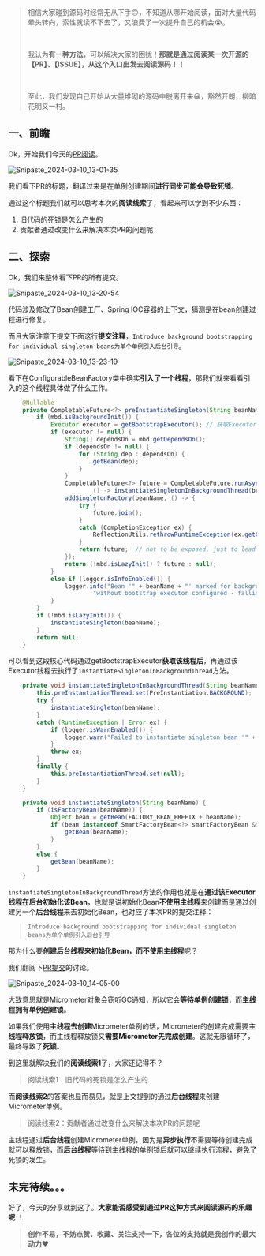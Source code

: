 > 相信大家碰到源码时经常无从下手🙃，不知道从哪开始阅读，面对大量代码晕头转向，索性就读不下去了，又浪费了一次提升自己的机会😭。
>
> <br/>
>
> 我认为**有一种方法**，可以解决大家的困扰！**那就是通过阅读某一次开源的【PR】、【ISSUE】，从这个入口出发去阅读源码！！**
>
> <br/>
>
> 至此，我们发现自己开始从大量堆砌的源码中脱离开来😀，豁然开朗，柳暗花明又一村。





## 一、前瞻

Ok，开始我们今天的[PR阅读](https://github.com/spring-projects/spring-framework/issues/23501)。

![Snipaste_2024-03-10_13-01-35](E:\z-relax\my_blog\2024.3.10\Snipaste_2024-03-10_13-01-35.png)

我们看下PR的标题，翻译过来是在单例创建期间**进行同步可能会导致死锁**。

通过这个标题我们就可以思考本次的**阅读线索**了，看起来可以学到不少东西：

1. 旧代码的死锁是怎么产生的
2. 贡献者通过改变什么来解决本次PR的问题呢



## 二、探索

Ok，我们来整体看下PR的所有提交。

![Snipaste_2024-03-10_13-20-54](E:\z-relax\my_blog\2024.3.10\Snipaste_2024-03-10_13-20-54.png)

代码涉及修改了Bean创建工厂、Spring IOC容器的上下文，猜测是在bean创建过程进行修复。

而且大家注意下提交下面这行**提交注释**，`Introduce background bootstrapping for individual singleton beans为单个单例引入后台引导`。

![Snipaste_2024-03-10_13-23-19](E:\z-relax\my_blog\2024.3.10\Snipaste_2024-03-10_13-23-19.png)

看下在ConfigurableBeanFactory类中确实**引入了一个线程**，那我们就来看看引入的这个线程具体做了什么工作。

```java
	@Nullable
	private CompletableFuture<?> preInstantiateSingleton(String beanName, RootBeanDefinition mbd) {
		if (mbd.isBackgroundInit()) {
			Executor executor = getBootstrapExecutor(); // 获取Executor
			if (executor != null) {
				String[] dependsOn = mbd.getDependsOn();
				if (dependsOn != null) {
					for (String dep : dependsOn) {
						getBean(dep);
					}
				}
				CompletableFuture<?> future = CompletableFuture.runAsync(
						() -> instantiateSingletonInBackgroundThread(beanName), executor);
				addSingletonFactory(beanName, () -> {
					try {
						future.join();
					}
					catch (CompletionException ex) {
						ReflectionUtils.rethrowRuntimeException(ex.getCause());
					}
					return future;  // not to be exposed, just to lead to ClassCastException in case of mismatch
				});
				return (!mbd.isLazyInit() ? future : null);
			}
			else if (logger.isInfoEnabled()) {
				logger.info("Bean '" + beanName + "' marked for background initialization " +
						"without bootstrap executor configured - falling back to mainline initialization");
			}
		}
		if (!mbd.isLazyInit()) {
			instantiateSingleton(beanName);
		}
		return null;
	}

```

可以看到这段核心代码通过getBootstrapExecutor**获取该线程后**，再通过该Executor线程去执行了`instantiateSingletonInBackgroundThread`方法。

```Java
	private void instantiateSingletonInBackgroundThread(String beanName) {
		this.preInstantiationThread.set(PreInstantiation.BACKGROUND);
		try {
			instantiateSingleton(beanName);
		}
		catch (RuntimeException | Error ex) {
			if (logger.isWarnEnabled()) {
				logger.warn("Failed to instantiate singleton bean '" + beanName + "' in background thread", ex);
			}
			throw ex;
		}
		finally {
			this.preInstantiationThread.set(null);
		}
	}

	private void instantiateSingleton(String beanName) {
		if (isFactoryBean(beanName)) {
			Object bean = getBean(FACTORY_BEAN_PREFIX + beanName);
			if (bean instanceof SmartFactoryBean<?> smartFactoryBean && smartFactoryBean.isEagerInit()) {
				getBean(beanName);
			}
		}
		else {
			getBean(beanName);
		}
	}

```

`instantiateSingletonInBackgroundThread`方法的作用也就是在**通过该Executor线程在后台初始化该Bean**，也就是说初始化Bean**不使用主线程**来创建而是通过创建另一个**后台线程**来去初始化Bean，也对应了本次PR的提交注释：

> `Introduce background bootstrapping for individual singleton beans为单个单例引入后台引导`

那为什么要**创建后台线程来初始化Bean，而不使用主线程**呢？

我们翻阅下[PR提交](https://github.com/spring-projects/spring-framework/issues/23501)的讨论。

![Snipaste_2024-03-10_14-05-00](E:\z-relax\my_blog\2024.3.10\Snipaste_2024-03-10_14-05-00.png)

大致意思就是Micrometer对象会窃听GC通知，所以它会**等待单例创建锁**，而**主线程拥有单例创建锁**。

如果我们使用**主线程去创建**Micrometer单例的话，Micrometer的创建完成需要**主线程释放锁**，而主线程释放锁又**需要Micrometer先完成创建**。这就无限循环了，最终导致了**死锁**。

到这里就解决我们的**阅读线索1**了，大家还记得不？

> 阅读线索1：旧代码的死锁是怎么产生的

而**阅读线索2**的答案也显而易见，就是上文提到的通过**后台线程**来创建Micrometer单例。

> 阅读线索2：贡献者通过改变什么来解决本次PR的问题呢

主线程通过**后台线程**创建Micrometer单例，因为是**异步执行**不需要等待创建完成就可以释放锁，而**后台线程**等待到主线程的单例锁后就可以继续执行流程，避免了死锁的发生。



## 未完待续。。。

好了，今天的分享就到这了。**大家能否感受到通过PR这种方式来阅读源码的乐趣呢** ！

> **创作不易，不妨点赞、收藏、关注支持一下，各位的支持就是我创作的最大动力**❤️
